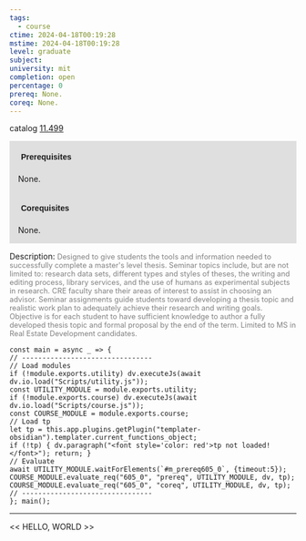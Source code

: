```yaml
---
tags:
  - course
ctime: 2024-04-18T00:19:28
mstime: 2024-04-18T00:19:28
level: graduate
subject: 
university: mit
completion: open
percentage: 0
prereq: None.
coreq: None.
---
```


catalog [11.499](http://student.mit.edu/catalog/m11c.html#11.499)

<span style="display: block; padding: 15px; background-color: rgb(100, 100, 100, 0.2);"><font id="m_prereq605_0" style="display: block; font-family: Arial, sans-serif; font-weight: bold; padding: 5px">Prerequisites</font><br><span id="prereq605_0">None.</span></span>
<span style="display: block; padding: 15px; background-color: rgb(100, 100, 100, 0.2);"><font id="m_coreq605_0" style="display: block; font-family: Arial, sans-serif; font-weight: bold; padding: 5px">Corequisites</font><br><span id="coreq605_0">None.</span></span>

<font style="">Description:</font>
<font style="color: grey; font-size: 0.8rem;">Designed to give students the tools and information needed to successfully complete a master's level thesis. Seminar topics include, but are not limited to: research data sets, different types and styles of theses, the writing and editing process, library services, and the use of humans as experimental subjects in research. CRE faculty share their areas of interest to assist in choosing an advisor. Seminar assignments guide students toward developing a thesis topic and realistic work plan to adequately achieve their research and writing goals. Objective is for each student to have sufficient knowledge to author a fully developed thesis topic and formal proposal by the end of the term. Limited to MS in Real Estate Development candidates.</font>

```dataviewjs
const main = async _ => {
// --------------------------------
// Load modules
if (!module.exports.utility) dv.executeJs(await dv.io.load("Scripts/utility.js"));
const UTILITY_MODULE = module.exports.utility;
if (!module.exports.course) dv.executeJs(await dv.io.load("Scripts/course.js"));
const COURSE_MODULE = module.exports.course;
// Load tp
let tp = this.app.plugins.getPlugin("templater-obsidian").templater.current_functions_object;
if (!tp) { dv.paragraph("<font style='color: red'>tp not loaded!</font>"); return; }
// Evaluate
await UTILITY_MODULE.waitForElements(`#m_prereq605_0`, {timeout:5});
COURSE_MODULE.evaluate_req("605_0", "prereq", UTILITY_MODULE, dv, tp);
COURSE_MODULE.evaluate_req("605_0", "coreq", UTILITY_MODULE, dv, tp);
// --------------------------------
}; main();
```

---

<< HELLO, WORLD >>
